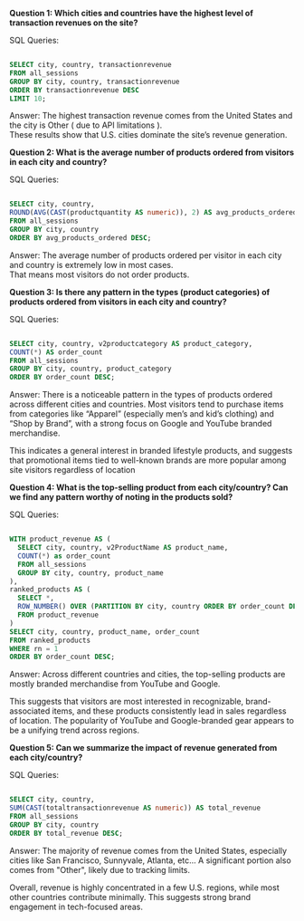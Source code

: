 **Question 1: Which cities and countries have the highest level of transaction revenues on the site?**


SQL Queries:

```sql

SELECT city, country, transactionrevenue
FROM all_sessions
GROUP BY city, country, transactionrevenue
ORDER BY transactionrevenue DESC 
LIMIT 10;

```


Answer: The highest transaction revenue comes from the United States and the city is Other ( due to API limitations ).  
These results show that U.S. cities dominate the site’s revenue generation.




**Question 2: What is the average number of products ordered from visitors in each city and country?**


SQL Queries:

```sql

SELECT city, country, 
ROUND(AVG(CAST(productquantity AS numeric)), 2) AS avg_products_ordered
FROM all_sessions
GROUP BY city, country
ORDER BY avg_products_ordered DESC;

```

Answer: The average number of products ordered per visitor in each city and country is extremely low in most cases.   
That means most visitors do not order products.


**Question 3: Is there any pattern in the types (product categories) of products ordered from visitors in each city and country?**


SQL Queries:

```sql

SELECT city, country, v2productcategory AS product_category, 
COUNT(*) AS order_count
FROM all_sessions
GROUP BY city, country, product_category
ORDER BY order_count DESC;

```
Answer: There is a noticeable pattern in the types of products ordered across different cities and countries. Most visitors tend to purchase items from categories like “Apparel” (especially men’s and kid’s clothing) and “Shop by Brand”, with a strong focus on Google and YouTube branded merchandise.

This indicates a general interest in branded lifestyle products, and suggests that promotional items tied to well-known brands are more popular among site visitors regardless of location


**Question 4: What is the top-selling product from each city/country? Can we find any pattern worthy of noting in the products sold?**


SQL Queries:

```sql

WITH product_revenue AS (
  SELECT city, country, v2ProductName AS product_name, 
  COUNT(*) as order_count
  FROM all_sessions
  GROUP BY city, country, product_name
),
ranked_products AS (
  SELECT *,
  ROW_NUMBER() OVER (PARTITION BY city, country ORDER BY order_count DESC) AS rn
  FROM product_revenue
)
SELECT city, country, product_name, order_count
FROM ranked_products
WHERE rn = 1
ORDER BY order_count DESC;

```

Answer: Across different countries and cities, the top-selling products are mostly branded merchandise from YouTube and Google.

This suggests that visitors are most interested in recognizable, brand-associated items, and these products consistently lead in sales regardless of location. The popularity of YouTube and Google-branded gear appears to be a unifying trend across regions.


**Question 5: Can we summarize the impact of revenue generated from each city/country?**

SQL Queries:

```sql

SELECT city, country,
SUM(CAST(totaltransactionrevenue AS numeric)) AS total_revenue
FROM all_sessions
GROUP BY city, country
ORDER BY total_revenue DESC;

```

Answer: The majority of revenue comes from the United States, especially cities like San Francisco, Sunnyvale, Atlanta, etc... 
A significant portion also comes from "Other", likely due to tracking limits.

Overall, revenue is highly concentrated in a few U.S. regions, while most other countries contribute minimally. This suggests strong brand engagement in tech-focused areas.







